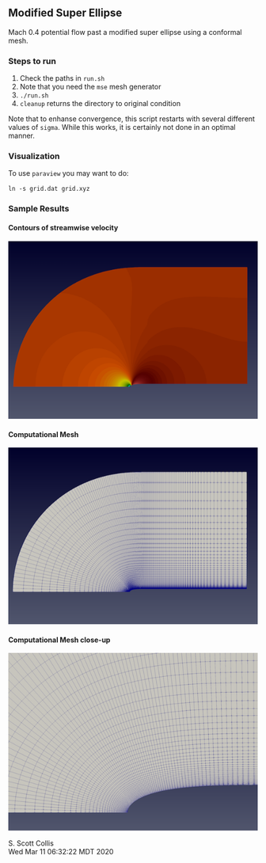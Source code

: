 ## Modified Super Ellipse 

Mach 0.4 potential flow past a modified super ellipse using
a conformal mesh. 

### Steps to run

1. Check the paths in `run.sh`
2. Note that you need the `mse` mesh generator
3. `./run.sh`
4. `cleanup` returns the directory to original condition

Note that to enhanse convergence, this script restarts with
several different values of `sigma`.  While this works, it
is certainly not done in an optimal manner. 

### Visualization

To use `paraview` you may want to do:

    ln -s grid.dat grid.xyz

### Sample Results

#### Contours of streamwise velocity

![Streamwise velocity](https://github.com/sscollis/npot/blob/master/test/mse/u.png)

#### Computational Mesh

![Mesh](https://github.com/sscollis/npot/blob/master/test/mse/mesh.png)

#### Computational Mesh close-up

![Mesh](https://github.com/sscollis/npot/blob/master/test/mse/mesh-cu.png)

S. Scott Collis \
Wed Mar 11 06:32:22 MDT 2020
